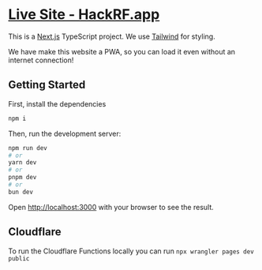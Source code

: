 # [Live Site - HackRF.app](https://hackrf.app/)

This is a [Next.js](https://nextjs.org/) TypeScript project. We use [Tailwind](https://tailwindcss.com/) for styling.

We have make this website a PWA, so you can load it even without an internet connection!

## Getting Started

First, install the dependencies

```bash
npm i
```

Then, run the development server:

```bash
npm run dev
# or
yarn dev
# or
pnpm dev
# or
bun dev
```

Open [http://localhost:3000](http://localhost:3000) with your browser to see the result.

## Cloudflare

To run the Cloudflare Functions locally you can run
`npx wrangler pages dev public`
